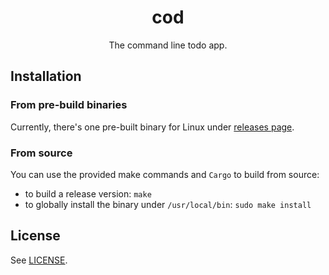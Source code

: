 <div align="center">
  <h1>
    cod
  </h1>

  The command line todo app.
</div>

## Installation

### From pre-build binaries

Currently, there's one pre-built binary for Linux under
[releases page](https://github.com/aonemd/cod/releases).

### From source

You can use the provided make commands and `Cargo` to build from source:
  - to build a release version: `make`
  - to globally install the binary under `/usr/local/bin`: `sudo make install`

## License

See [LICENSE](https://github.com/aonemd/cod/blob/master/LICENSE).

